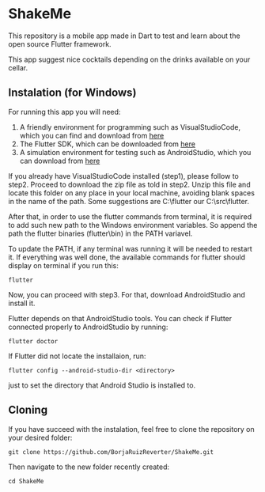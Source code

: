 # ShakeMe

This repository is a mobile app made in Dart to test and learn about the open source Flutter framework.

This app suggest nice cocktails depending on the drinks available on your cellar.

## Instalation (for Windows)

For running this app you will need:
1. A friendly environment for programming such as VisualStudioCode, which you can find and download from [here](https://code.visualstudio.com/Download)
2. The Flutter SDK, which can be downloaded from [here](https://docs.flutter.dev/get-started/install)
3. A simulation environment for testing such as AndroidStudio, which you can download from [here](https://developer.android.com/studio)

If you already have VisualStudioCode installed (step1), please follow to step2. Proceed to download the zip file as told in step2. Unzip this file and locate this folder on any place in your local machine, avoiding blank spaces in the name of the path. Some suggestions are C:\flutter our C:\src\flutter.

After that, in order to use the flutter commands from terminal, it is required to add such new path to the Windows environment variables. So append the path the flutter binaries (flutter\bin) in the PATH variavel.

To update the PATH, if any terminal was running it will be needed to restart it. If everything was well done, the available commands for flutter should display on terminal if you run this:

```shell
flutter
```

Now, you can proceed with step3. For that, download AndroidStudio and install it.
 
Flutter depends on that AndroidStudio tools. You can check if Flutter connected properly to AndroidStudio by running:
```shell
flutter doctor
```

If Flutter did not locate the installaion, run:
 ```shell
flutter config --android-studio-dir <directory> 
```
just to set the directory that Android Studio is installed to.

## Cloning
If you have succeed with the instalation, feel free to clone the repository on your desired folder:
```shell
git clone https://github.com/BorjaRuizReverter/ShakeMe.git
```
Then navigate to the new folder recently created:
```shell
cd ShakeMe
```

